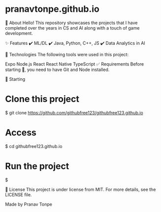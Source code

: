 # pranavtonpe.github.io

🎯 About
Hello! This repository showcases the projects that I have completed over the years in CS and AI along with a touch of game development. 

✨ Features
✔️ ML/DL
✔️ Java, Python, C++, JS
✔️ Data Analytics in AI

🚀 Technologies
The following tools were used in this project:

Expo
Node.js
React
React Native
TypeScript
✅ Requirements
Before starting 🏁, you need to have Git and Node installed.

🏁 Starting
# Clone this project
$ git clone https://github.com/githubfree123/githubfree123.github.io

# Access
$ cd githubfree123.github.io

# Run the project
$ 

📝 License
This project is under license from MIT. For more details, see the LICENSE file.

Made by Pranav Tonpe

